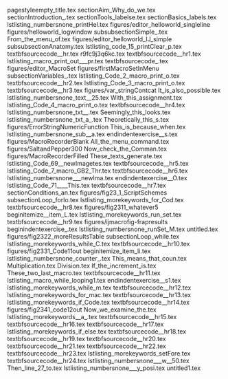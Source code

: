 pagestyleempty_title.tex
sectionAim_Why_do_we.tex
sectionIntroduction_.tex
sectionTools_labelse.tex
sectionBasics_labels.tex
lstlisting_numbersnone_printHel.tex
figures/editor_helloworld_singleline
figures/helloworld_logwindow
subsubsectionSimple_.tex
From_the_menu_of.tex
figures/editor_helloworld_IJ_simple
subsubsectionAnatomy.tex
lstlisting_code_15_printClear_p.tex
textbfsourcecode__hr.tex
r9fc9j3q6kc.tex
textbfsourcecode__hr1.tex
lstlisting_macro_print_out___pr.tex
textbfsourcecode_.tex
figures/editor_MacroSet
figures/firstMacroSetInMenu
subsectionVariables_.tex
lstlisting_Code_2_macro_print_o.tex
textbfsourcecode__hr2.tex
lstlisting_Code_3_macro_print_o.tex
textbfsourcecode__hr3.tex
figures/var_stringContcat
It_is_also_possible.tex
lstlisting_numbersnone_text__25.tex
With_this_assignment.tex
lstlisting_Code_4_macro_print_o.tex
textbfsourcecode__hr4.tex
lstlisting_numbersnone_txt__.tex
Seemingly_this_looks.tex
lstlisting_numbersnone_txt_a_.tex
Theoretically_this_s.tex
figures/ErrorStringNumericFunction
This_is_because_when.tex
lstlisting_numbersnone_sub__a.tex
endindentexercise__s.tex
figures/MacroRecorderBlank
All_the_menu_command.tex
figures/SaltandPepper300
Now_check_the_Comman.tex
figures/MacroRecorderFilled
These_texts_generate.tex
lstlisting_Code_69__newImagetes.tex
textbfsourcecode__hr5.tex
lstlisting_Code_7_macro_GB2_Thr.tex
textbfsourcecode__hr6.tex
lstlisting_numbersnone___newIma.tex
endindentexercise__O.tex
lstlisting_Code_71____This.tex
textbfsourcecode__hr7.tex
sectionConditions_an.tex
figures/fig23_1_ScriptSchemes
subsectionLoop_forlo.tex
lstlisting_morekeywords_for_Cod.tex
textbfsourcecode__hr8.tex
figures/fig2311_whatever5
beginitemize__item_L.tex
lstlisting_morekeywords_run_set.tex
textbfsourcecode__hr9.tex
figures/ijmacrofig-frapresults
beginindentexercise_.tex
lstlisting_numbersnone_runSet_M.tex
untitled.tex
figures/fig2322_moreResultsTable
subsectionLoop_while.tex
lstlisting_morekeywords_while_C.tex
textbfsourcecode__hr10.tex
figures/fig2331_Code11out
beginitemize_item_li.tex
lstlisting_numbersnone_counter_.tex
This_means_that_coun.tex
Multiplication.tex
Division.tex
If_the_increment_is.tex
These_two_last_macro.tex
textbfsourcecode__hr11.tex
lstlisting_macro_while_looping1.tex
endindentexercise__s1.tex
lstlisting_morekeywords_while_m.tex
textbfsourcecode__hr12.tex
lstlisting_morekeywords_for_mac.tex
textbfsourcecode__hr13.tex
lstlisting_morekeywords_if_Code.tex
textbfsourcecode__hr14.tex
figures/fig2341_code12out
Now_we_examine_the.tex
lstlisting_morekeywords__a_.tex
textbfsourcecode__hr15.tex
textbfsourcecode__hr16.tex
textbfsourcecode__hr17.tex
lstlisting_morekeywords_if_else.tex
textbfsourcecode__hr18.tex
textbfsourcecode__hr19.tex
textbfsourcecode__hr20.tex
textbfsourcecode__hr21.tex
textbfsourcecode__hr22.tex
textbfsourcecode__hr23.tex
lstlisting_morekeywords_setFore.tex
textbfsourcecode__hr24.tex
lstlisting_numbersnone___w__50.tex
Then_line_27_to.tex
lstlisting_numbersnone___y_posi.tex
untitled1.tex